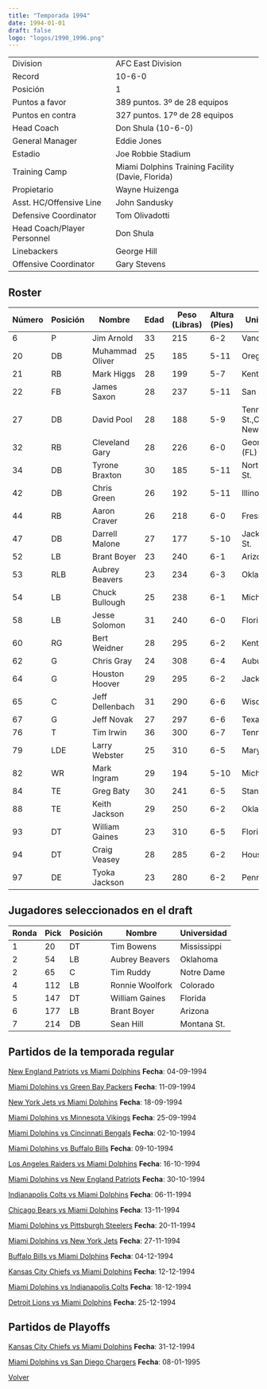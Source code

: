 ```yaml
---
title: "Temporada 1994"
date: 1994-01-01
draft: false
logo: "logos/1990_1996.png"
---
```


|                      |                      |
|-------------------------|---------------------------|
| Division               | AFC East Division            |
| Record                 | 10-6-0              |
| Posición               | 1            |
| Puntos a favor         | 389 puntos. 3º de 28 equipos           |
| Puntos en contra       | 327 puntos. 17º de 28 equipos       |
| Head Coach             | Don Shula (10-6-0)               |
| General Manager        | Eddie Jones      |
| Estadio                | Joe Robbie Stadium             |
| Training Camp          | Miami Dolphins Training Facility (Davie, Florida)        |
| Propietario | Wayne Huizenga |
| Asst. HC/Offensive Line | John Sandusky |
| Defensive Coordinator | Tom Olivadotti |
| Head Coach/Player Personnel | Don Shula |
| Linebackers | George Hill |
| Offensive Coordinator | Gary Stevens |


## Roster

| Número | Posición | Nombre           | Edad | Peso (Libras) | Altura (Píes) | Universidad          |
|--------|----------|------------------|------|---------------|---------------|----------------------|
| 6 | P | Jim Arnold | 33 | 215 | 6-2 | Vanderbilt |
| 20 | DB | Muhammad Oliver | 25 | 185 | 5-11 | Oregon |
| 21 | RB | Mark Higgs | 28 | 199 | 5-7 | Kentucky |
| 22 | FB | James Saxon | 28 | 237 | 5-11 | San Jose St. |
| 27 | DB | David Pool | 28 | 188 | 5-9 | Tennessee St.,Carson-Newman |
| 32 | RB | Cleveland Gary | 28 | 226 | 6-0 | Georgia,Miami (FL) |
| 34 | DB | Tyrone Braxton | 30 | 185 | 5-11 | North Dakota St. |
| 42 | DB | Chris Green | 26 | 192 | 5-11 | Illinois |
| 44 | RB | Aaron Craver | 26 | 218 | 6-0 | Fresno St. |
| 47 | DB | Darrell Malone | 27 | 177 | 5-10 | Jacksonville St. |
| 52 | LB | Brant Boyer | 23 | 240 | 6-1 | Arizona |
| 53 | RLB | Aubrey Beavers | 23 | 234 | 6-3 | Oklahoma |
| 54 | LB | Chuck Bullough | 25 | 238 | 6-1 | Michigan St. |
| 58 | LB | Jesse Solomon | 31 | 240 | 6-0 | Florida St. |
| 60 | RG | Bert Weidner | 28 | 295 | 6-2 | Kent St. |
| 62 | G | Chris Gray | 24 | 308 | 6-4 | Auburn |
| 64 | G | Houston Hoover | 29 | 295 | 6-2 | Jackson St. |
| 65 | C | Jeff Dellenbach | 31 | 290 | 6-6 | Wisconsin |
| 67 | G | Jeff Novak | 27 | 297 | 6-6 | Texas St. |
| 76 | T | Tim Irwin | 36 | 300 | 6-7 | Tennessee |
| 79 | LDE | Larry Webster | 25 | 310 | 6-5 | Maryland |
| 82 | WR | Mark Ingram | 29 | 194 | 5-10 | Michigan St. |
| 84 | TE | Greg Baty | 30 | 241 | 6-5 | Stanford |
| 88 | TE | Keith Jackson | 29 | 250 | 6-2 | Oklahoma |
| 93 | DT | William Gaines | 23 | 310 | 6-5 | Florida |
| 94 | DT | Craig Veasey | 28 | 285 | 6-2 | Houston |
| 97 | DE | Tyoka Jackson | 23 | 280 | 6-2 | Penn St. |


## Jugadores seleccionados en el draft

| Ronda | Pick | Posición | Nombre           | Universidad          |
|-------|------|----------|------------------|----------------------|
| 1 | 20 | DT | Tim Bowens | Mississippi |
| 2 | 54 | LB | Aubrey Beavers | Oklahoma |
| 2 | 65 | C | Tim Ruddy | Notre Dame |
| 4 | 112 | LB | Ronnie Woolfork | Colorado |
| 5 | 147 | DT | William Gaines | Florida |
| 6 | 177 | LB | Brant Boyer | Arizona |
| 7 | 214 | DB | Sean Hill | Montana St. |


## Partidos de la temporada regular

[New England Patriots vs Miami Dolphins](/historia/partidos/ne-mia-19940904) **Fecha**: 04-09-1994

[Miami Dolphins vs Green Bay Packers](/historia/partidos/mia-gb-19940911) **Fecha**: 11-09-1994

[New York Jets vs Miami Dolphins](/historia/partidos/nyj-mia-19940918) **Fecha**: 18-09-1994

[Miami Dolphins vs Minnesota Vikings](/historia/partidos/mia-min-19940925) **Fecha**: 25-09-1994

[Miami Dolphins vs Cincinnati Bengals](/historia/partidos/mia-cin-19941002) **Fecha**: 02-10-1994

[Miami Dolphins vs Buffalo Bills](/historia/partidos/mia-buf-19941009) **Fecha**: 09-10-1994

[Los Angeles Raiders vs Miami Dolphins](/historia/partidos/rai-mia-19941016) **Fecha**: 16-10-1994

[Miami Dolphins vs New England Patriots](/historia/partidos/mia-ne-19941030) **Fecha**: 30-10-1994

[Indianapolis Colts vs Miami Dolphins](/historia/partidos/ind-mia-19941106) **Fecha**: 06-11-1994

[Chicago Bears vs Miami Dolphins](/historia/partidos/chi-mia-19941113) **Fecha**: 13-11-1994

[Miami Dolphins vs Pittsburgh Steelers](/historia/partidos/mia-pit-19941120) **Fecha**: 20-11-1994

[Miami Dolphins vs New York Jets](/historia/partidos/mia-nyj-19941127) **Fecha**: 27-11-1994

[Buffalo Bills vs Miami Dolphins](/historia/partidos/buf-mia-19941204) **Fecha**: 04-12-1994

[Kansas City Chiefs vs Miami Dolphins](/historia/partidos/kc-mia-19941212) **Fecha**: 12-12-1994

[Miami Dolphins vs Indianapolis Colts](/historia/partidos/mia-ind-19941218) **Fecha**: 18-12-1994

[Detroit Lions vs Miami Dolphins](/historia/partidos/det-mia-19941225) **Fecha**: 25-12-1994




## Partidos de Playoffs

[Kansas City Chiefs vs Miami Dolphins](/historia/partidos/kc-mia-19941231) **Fecha**: 31-12-1994

[Miami Dolphins vs San Diego Chargers](/historia/partidos/mia-sd-19950108) **Fecha**: 08-01-1995




[Volver](/historia)
